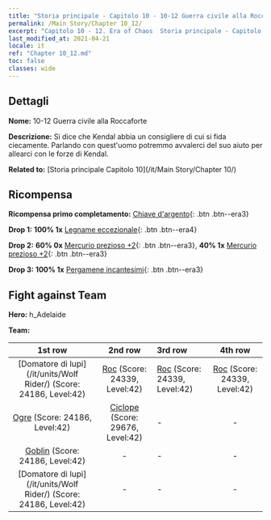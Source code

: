 ```yaml
---
title: "Storia principale - Capitolo 10 - 10-12 Guerra civile alla Roccaforte"
permalink: /Main Story/Chapter 10_12/
excerpt: "Capitolo 10 - 12. Era of Chaos  Storia principale - Capitolo 10_12. 10-12 Guerra civile alla Roccaforte"
last_modified_at: 2021-04-21
locale: it
ref: "Chapter 10_12.md"
toc: false
classes: wide
---
```


## Dettagli

 **Nome:** 10-12 Guerra civile alla Roccaforte

 **Descrizione:** Si dice che Kendal abbia un consigliere di cui si fida ciecamente. Parlando con quest'uomo potremmo avvalerci del suo aiuto per allearci con le forze di Kendal.

 **Related to:** [Storia principale Capitolo 10](/it/Main Story/Chapter 10/)

## Ricompensa

 **Ricompensa primo completamento:** [Chiave d'argento](/it/Items/con_693/){: .btn .btn--era3}

 **Drop 1:** **100% 1x** [Legname eccezionale](/it/Items/mat_34/){: .btn .btn--era4}

 **Drop 2:** **60% 0x** [Mercurio prezioso +2](/it/Items/mat_28/){: .btn .btn--era3}, **40% 1x** [Mercurio prezioso +2](/it/Items/mat_28/){: .btn .btn--era3}

 **Drop 3:** **100% 1x** [Pergamene incantesimi](/it/Items/con_694/){: .btn .btn--era3}


## Fight against Team
 **Hero:** h_Adelaide

 **Team:**


  | 1st row | 2nd row | 3rd row | 4th row |
  |:----:|:----:|:----|:----:|
  | [Domatore di lupi](/it/units/Wolf Rider/) (Score: 24186, Level:42)  | [Roc](/it/units/Roc/) (Score: 24339, Level:42)  | [Roc](/it/units/Roc/) (Score: 24339, Level:42)  | [Roc](/it/units/Roc/) (Score: 24339, Level:42)  |
  | [Ogre](/it/units/Ogre/) (Score: 24186, Level:42)  | [Ciclope](/it/units/Cyclops/) (Score: 29676, Level:42)  | - | - |
  | [Goblin](/it/units/Goblin/) (Score: 24186, Level:42)  | - | - | - |
  | [Domatore di lupi](/it/units/Wolf Rider/) (Score: 24186, Level:42)  | - | - | - |


